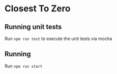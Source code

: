 # Closest To Zero


## Running unit tests

Run `npm run test` to execute the unit tests via mocha

## Running 

Run `npm run start` 